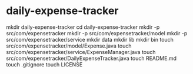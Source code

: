 # daily-expense-tracker
mkdir daily-expense-tracker
cd daily-expense-tracker
mkdir -p src/com/expensetracker
mkdir -p src/com/expensetracker/model
mkdir -p src/com/expensetracker/service
mkdir data
mkdir lib
mkdir bin
touch src/com/expensetracker/model/Expense.java
touch src/com/expensetracker/service/ExpenseManager.java
touch src/com/expensetracker/DailyExpenseTracker.java
touch README.md
touch .gitignore
touch LICENSE
